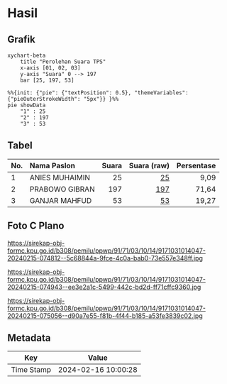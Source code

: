 # Hasil

## Grafik

```mermaid
xychart-beta
    title "Perolehan Suara TPS"
    x-axis [01, 02, 03]
    y-axis "Suara" 0 --> 197
    bar [25, 197, 53]
```

```mermaid
%%{init: {"pie": {"textPosition": 0.5}, "themeVariables": {"pieOuterStrokeWidth": "5px"}} }%%
pie showData
    "1" : 25
    "2" : 197
    "3" : 53
```

## Tabel

| No. | Nama Paslon    | Suara | Suara (raw) | Persentase |
|:--- |:-------------- | -----:| -----------:| ----------:|
| 1   | ANIES MUHAIMIN | 25    | [25][p-1]   | 9,09       |
| 2   | PRABOWO GIBRAN | 197   | [197][p-2]  | 71,64      |
| 3   | GANJAR MAHFUD  | 53    | [53][p-3]   | 19,27      |


[p-1]: https://github.com/gigit-pemilu/pemilu-2024-91-papua/blob/main/pilpres/hitung-suara/sub/91-papua/sub/71-kota-jayapura/sub/03-abepura/sub/1014-vim/sub/047-tps/sub/paslon-1.txt
[p-2]: https://github.com/gigit-pemilu/pemilu-2024-91-papua/blob/main/pilpres/hitung-suara/sub/91-papua/sub/71-kota-jayapura/sub/03-abepura/sub/1014-vim/sub/047-tps/sub/paslon-2.txt
[p-3]: https://github.com/gigit-pemilu/pemilu-2024-91-papua/blob/main/pilpres/hitung-suara/sub/91-papua/sub/71-kota-jayapura/sub/03-abepura/sub/1014-vim/sub/047-tps/sub/paslon-3.txt

## Foto C Plano

https://sirekap-obj-formc.kpu.go.id/b308/pemilu/ppwp/91/71/03/10/14/9171031014047-20240215-074812--5c68844a-9fce-4c0a-bab0-73e557e348ff.jpg

https://sirekap-obj-formc.kpu.go.id/b308/pemilu/ppwp/91/71/03/10/14/9171031014047-20240215-074943--ee3e2a1c-5499-442c-bd2d-ff71cffc9360.jpg

https://sirekap-obj-formc.kpu.go.id/b308/pemilu/ppwp/91/71/03/10/14/9171031014047-20240215-075056--d90a7e55-f81b-4f44-b185-a53fe3839c02.jpg


## Metadata

| Key        | Value               |
| ---------- | ------------------- |
| Time Stamp | 2024-02-16 10:00:28 |



